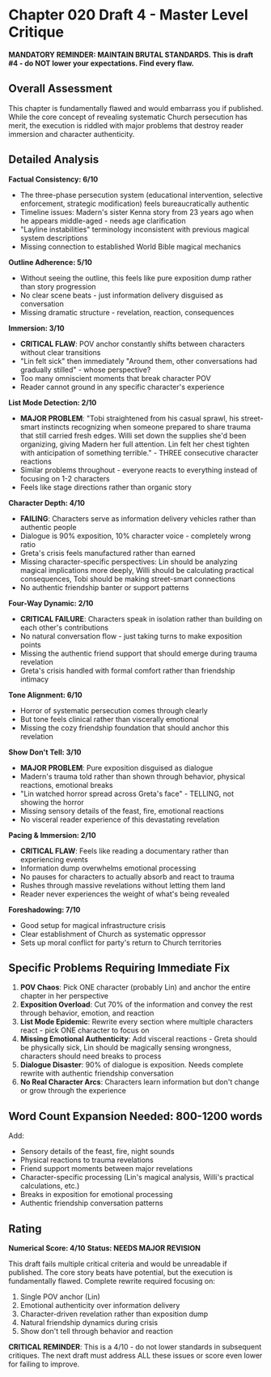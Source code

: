 # Chapter 020 Draft 4 - Master Level Critique

**MANDATORY REMINDER: MAINTAIN BRUTAL STANDARDS. This is draft #4 - do NOT lower your expectations. Find every flaw.**

## Overall Assessment

This chapter is fundamentally flawed and would embarrass you if published. While the core concept of revealing systematic Church persecution has merit, the execution is riddled with major problems that destroy reader immersion and character authenticity.

## Detailed Analysis

**Factual Consistency: 6/10**
- The three-phase persecution system (educational intervention, selective enforcement, strategic modification) feels bureaucratically authentic
- Timeline issues: Madern's sister Kenna story from 23 years ago when he appears middle-aged - needs age clarification
- "Layline instabilities" terminology inconsistent with previous magical system descriptions
- Missing connection to established World Bible magical mechanics

**Outline Adherence: 5/10**
- Without seeing the outline, this feels like pure exposition dump rather than story progression
- No clear scene beats - just information delivery disguised as conversation
- Missing dramatic structure - revelation, reaction, consequences

**Immersion: 3/10**
- **CRITICAL FLAW**: POV anchor constantly shifts between characters without clear transitions
- "Lin felt sick" then immediately "Around them, other conversations had gradually stilled" - whose perspective?
- Too many omniscient moments that break character POV
- Reader cannot ground in any specific character's experience

**List Mode Detection: 2/10**
- **MAJOR PROBLEM**: "Tobi straightened from his casual sprawl, his street-smart instincts recognizing when someone prepared to share trauma that still carried fresh edges. Willi set down the supplies she'd been organizing, giving Madern her full attention. Lin felt her chest tighten with anticipation of something terrible." - THREE consecutive character reactions
- Similar problems throughout - everyone reacts to everything instead of focusing on 1-2 characters
- Feels like stage directions rather than organic story

**Character Depth: 4/10**
- **FAILING**: Characters serve as information delivery vehicles rather than authentic people
- Dialogue is 90% exposition, 10% character voice - completely wrong ratio
- Greta's crisis feels manufactured rather than earned
- Missing character-specific perspectives: Lin should be analyzing magical implications more deeply, Willi should be calculating practical consequences, Tobi should be making street-smart connections
- No authentic friendship banter or support patterns

**Four-Way Dynamic: 2/10**
- **CRITICAL FAILURE**: Characters speak in isolation rather than building on each other's contributions
- No natural conversation flow - just taking turns to make exposition points
- Missing the authentic friend support that should emerge during trauma revelation
- Greta's crisis handled with formal comfort rather than friendship intimacy

**Tone Alignment: 6/10**
- Horror of systematic persecution comes through clearly
- But tone feels clinical rather than viscerally emotional
- Missing the cozy friendship foundation that should anchor this revelation

**Show Don't Tell: 3/10**
- **MAJOR PROBLEM**: Pure exposition disguised as dialogue
- Madern's trauma told rather than shown through behavior, physical reactions, emotional breaks
- "Lin watched horror spread across Greta's face" - TELLING, not showing the horror
- Missing sensory details of the feast, fire, emotional reactions
- No visceral reader experience of this devastating revelation

**Pacing & Immersion: 2/10**
- **CRITICAL FLAW**: Feels like reading a documentary rather than experiencing events
- Information dump overwhelms emotional processing
- No pauses for characters to actually absorb and react to trauma
- Rushes through massive revelations without letting them land
- Reader never experiences the weight of what's being revealed

**Foreshadowing: 7/10**
- Good setup for magical infrastructure crisis
- Clear establishment of Church as systematic oppressor
- Sets up moral conflict for party's return to Church territories

## Specific Problems Requiring Immediate Fix

1. **POV Chaos**: Pick ONE character (probably Lin) and anchor the entire chapter in her perspective
2. **Exposition Overload**: Cut 70% of the information and convey the rest through behavior, emotion, and reaction
3. **List Mode Epidemic**: Rewrite every section where multiple characters react - pick ONE character to focus on
4. **Missing Emotional Authenticity**: Add visceral reactions - Greta should be physically sick, Lin should be magically sensing wrongness, characters should need breaks to process
5. **Dialogue Disaster**: 90% of dialogue is exposition. Needs complete rewrite with authentic friendship conversation
6. **No Real Character Arcs**: Characters learn information but don't change or grow through the experience

## Word Count Expansion Needed: 800-1200 words

Add:
- Sensory details of the feast, fire, night sounds
- Physical reactions to trauma revelations
- Friend support moments between major revelations
- Character-specific processing (Lin's magical analysis, Willi's practical calculations, etc.)
- Breaks in exposition for emotional processing
- Authentic friendship conversation patterns

## Rating

**Numerical Score: 4/10**
**Status: NEEDS MAJOR REVISION**

This draft fails multiple critical criteria and would be unreadable if published. The core story beats have potential, but the execution is fundamentally flawed. Complete rewrite required focusing on:

1. Single POV anchor (Lin)
2. Emotional authenticity over information delivery  
3. Character-driven revelation rather than exposition dump
4. Natural friendship dynamics during crisis
5. Show don't tell through behavior and reaction

**CRITICAL REMINDER**: This is a 4/10 - do not lower standards in subsequent critiques. The next draft must address ALL these issues or score even lower for failing to improve.
